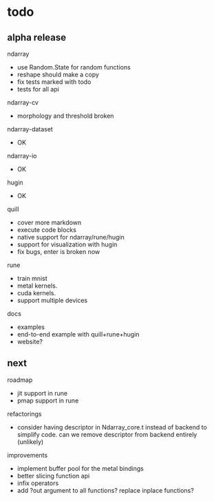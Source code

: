 # todo

## alpha release

ndarray
- use Random.State for random functions
- reshape should make a copy
- fix tests marked with todo
- tests for all api

ndarray-cv
- morphology and threshold broken

ndarray-dataset
- OK

ndarray-io
- OK

hugin
- OK

quill
- cover more markdown
- execute code blocks
- native support for ndarray/rune/hugin
- support for visualization with hugin
- fix bugs, enter is broken now

rune
- train mnist
- metal kernels.
- cuda kernels.
- support multiple devices

docs
- examples
- end-to-end example with quill+rune+hugin
- website?

## next

roadmap
- jit support in rune
- pmap support in rune

refactorings
- consider having descriptor in Ndarray_core.t instead of backend to simplify code. can we remove descriptor from backend entirely (unlikely)

improvements
- implement buffer pool for the metal bindings
- better slicing function api
- infix operators
- add ?out argument to all functions? replace inplace functions?
